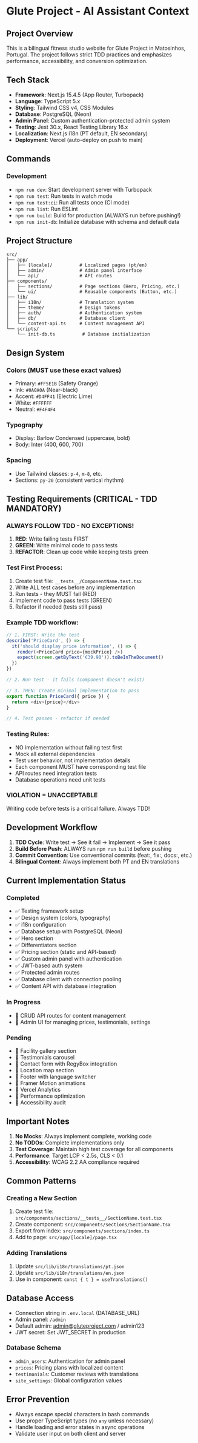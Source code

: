 # Glute Project - AI Assistant Context

## Project Overview

This is a bilingual fitness studio website for Glute Project in Matosinhos, Portugal. The project follows strict TDD practices and emphasizes performance, accessibility, and conversion optimization.

## Tech Stack

- **Framework**: Next.js 15.4.5 (App Router, Turbopack)
- **Language**: TypeScript 5.x
- **Styling**: Tailwind CSS v4, CSS Modules
- **Database**: PostgreSQL (Neon)
- **Admin Panel**: Custom authentication-protected admin system
- **Testing**: Jest 30.x, React Testing Library 16.x
- **Localization**: Next.js i18n (PT default, EN secondary)
- **Deployment**: Vercel (auto-deploy on push to main)

## Commands

### Development
- `npm run dev`: Start development server with Turbopack
- `npm run test`: Run tests in watch mode
- `npm run test:ci`: Run all tests once (CI mode)
- `npm run lint`: Run ESLint
- `npm run build`: Build for production (ALWAYS run before pushing!)
- `npm run init-db`: Initialize database with schema and default data

## Project Structure

```
src/
├── app/
│   ├── [locale]/          # Localized pages (pt/en)
│   ├── admin/             # Admin panel interface
│   └── api/               # API routes
├── components/
│   ├── sections/          # Page sections (Hero, Pricing, etc.)
│   └── ui/                # Reusable components (Button, etc.)
├── lib/
│   ├── i18n/              # Translation system
│   ├── theme/             # Design tokens
│   ├── auth/              # Authentication system
│   ├── db/                # Database client
│   └── content-api.ts     # Content management API
└── scripts/
    └── init-db.ts          # Database initialization
```

## Design System

### Colors (MUST use these exact values)
- Primary: `#FF5E1B` (Safety Orange)
- Ink: `#0A0A0A` (Near-black)
- Accent: `#D4FF41` (Electric Lime)
- White: `#FFFFFF`
- Neutral: `#F4F4F4`

### Typography
- Display: Barlow Condensed (uppercase, bold)
- Body: Inter (400, 600, 700)

### Spacing
- Use Tailwind classes: `p-4`, `m-8`, etc.
- Sections: `py-20` (consistent vertical rhythm)

## Testing Requirements (CRITICAL - TDD MANDATORY)

### ALWAYS FOLLOW TDD - NO EXCEPTIONS!

1. **RED**: Write failing tests FIRST
2. **GREEN**: Write minimal code to pass tests
3. **REFACTOR**: Clean up code while keeping tests green

### Test First Process:
1. Create test file: `__tests__/ComponentName.test.tsx`
2. Write ALL test cases before any implementation
3. Run tests - they MUST fail (RED)
4. Implement code to pass tests (GREEN)
5. Refactor if needed (tests still pass)

### Example TDD workflow:
```typescript
// 1. FIRST: Write the test
describe('PriceCard', () => {
  it('should display price information', () => {
    render(<PriceCard price={mockPrice} />)
    expect(screen.getByText('€39.90')).toBeInTheDocument()
  })
})

// 2. Run test - it fails (component doesn't exist)

// 3. THEN: Create minimal implementation to pass
export function PriceCard({ price }) {
  return <div>{price}</div>
}

// 4. Test passes - refactor if needed
```

### Testing Rules:
- NO implementation without failing test first
- Mock all external dependencies
- Test user behavior, not implementation details
- Each component MUST have corresponding test file
- API routes need integration tests
- Database operations need unit tests

### VIOLATION = UNACCEPTABLE
Writing code before tests is a critical failure. Always TDD!

## Development Workflow

1. **TDD Cycle**: Write test → See it fail → Implement → See it pass
2. **Build Before Push**: ALWAYS run `npm run build` before pushing
3. **Commit Convention**: Use conventional commits (feat:, fix:, docs:, etc.)
4. **Bilingual Content**: Always implement both PT and EN translations

## Current Implementation Status

### Completed
- ✅ Testing framework setup
- ✅ Design system (colors, typography)
- ✅ i18n configuration
- ✅ Database setup with PostgreSQL (Neon)
- ✅ Hero section
- ✅ Differentiators section
- ✅ Pricing section (static and API-based)
- ✅ Custom admin panel with authentication
- ✅ JWT-based auth system
- ✅ Protected admin routes
- ✅ Database client with connection pooling
- ✅ Content API with database integration

### In Progress
- 🔄 CRUD API routes for content management
- 🔄 Admin UI for managing prices, testimonials, settings

### Pending
- 🔲 Facility gallery section
- 🔲 Testimonials carousel
- 🔲 Contact form with RegyBox integration
- 🔲 Location map section
- 🔲 Footer with language switcher
- 🔲 Framer Motion animations
- 🔲 Vercel Analytics
- 🔲 Performance optimization
- 🔲 Accessibility audit

## Important Notes

1. **No Mocks**: Always implement complete, working code
2. **No TODOs**: Complete implementations only
3. **Test Coverage**: Maintain high test coverage for all components
4. **Performance**: Target LCP < 2.5s, CLS < 0.1
5. **Accessibility**: WCAG 2.2 AA compliance required

## Common Patterns

### Creating a New Section
1. Create test file: `src/components/sections/__tests__/SectionName.test.tsx`
2. Create component: `src/components/sections/SectionName.tsx`
3. Export from index: `src/components/sections/index.ts`
4. Add to page: `src/app/[locale]/page.tsx`

### Adding Translations
1. Update `src/lib/i18n/translations/pt.json`
2. Update `src/lib/i18n/translations/en.json`
3. Use in component: `const { t } = useTranslations()`

## Database Access

- Connection string in `.env.local` (DATABASE_URL)
- Admin panel: `/admin`
- Default admin: admin@gluteproject.com / admin123
- JWT secret: Set JWT_SECRET in production

### Database Schema
- `admin_users`: Authentication for admin panel
- `prices`: Pricing plans with localized content
- `testimonials`: Customer reviews with translations
- `site_settings`: Global configuration values

## Error Prevention

- Always escape special characters in bash commands
- Use proper TypeScript types (no `any` unless necessary)
- Handle loading and error states in async operations
- Validate user input on both client and server